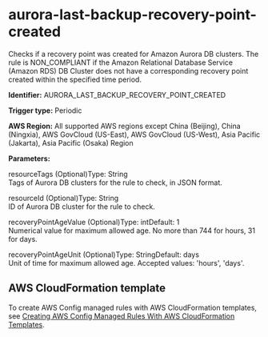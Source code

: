 # aurora\-last\-backup\-recovery\-point\-created<a name="aurora-last-backup-recovery-point-created"></a>

Checks if a recovery point was created for Amazon Aurora DB clusters\. The rule is NON\_COMPLIANT if the Amazon Relational Database Service \(Amazon RDS\) DB Cluster does not have a corresponding recovery point created within the specified time period\. 

**Identifier:** AURORA\_LAST\_BACKUP\_RECOVERY\_POINT\_CREATED

**Trigger type:** Periodic

**AWS Region:** All supported AWS regions except China \(Beijing\), China \(Ningxia\), AWS GovCloud \(US\-East\), AWS GovCloud \(US\-West\), Asia Pacific \(Jakarta\), Asia Pacific \(Osaka\) Region

**Parameters:**

resourceTags \(Optional\)Type: String  
Tags of Aurora DB clusters for the rule to check, in JSON format\.

resourceId \(Optional\)Type: String  
ID of Aurora DB cluster for the rule to check\.

recoveryPointAgeValue \(Optional\)Type: intDefault: 1  
Numerical value for maximum allowed age\. No more than 744 for hours, 31 for days\.

recoveryPointAgeUnit \(Optional\)Type: StringDefault: days  
Unit of time for maximum allowed age\. Accepted values: 'hours', 'days'\.

## AWS CloudFormation template<a name="w79aac11c32c17b9c31c15"></a>

To create AWS Config managed rules with AWS CloudFormation templates, see [Creating AWS Config Managed Rules With AWS CloudFormation Templates](aws-config-managed-rules-cloudformation-templates.md)\.